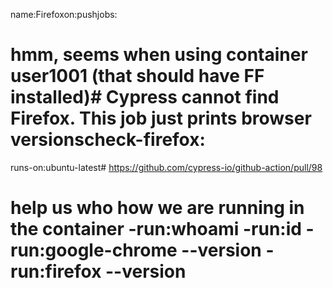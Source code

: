 name:Firefoxon:pushjobs:
# hmm, seems when using container user1001 (that should have FF installed)# Cypress cannot find Firefox. This job just prints browser versionscheck-firefox:
runs-on:ubuntu-latest# https://github.com/cypress-io/github-action/pull/98
# help us who how we are running in the container -run:whoami -run:id -run:google-chrome --version -run:firefox --version
